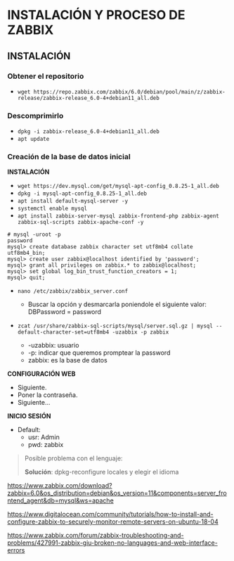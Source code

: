 # INSTALACIÓN Y PROCESO DE ZABBIX

## INSTALACIÓN

### Obtener el repositorio

- `wget https://repo.zabbix.com/zabbix/6.0/debian/pool/main/z/zabbix-release/zabbix-release_6.0-4+debian11_all.deb`

### Descomprimirlo

- `dpkg -i zabbix-release_6.0-4+debian11_all.deb`
- `apt update`

### Creación de la base de datos inicial

**INSTALACIÓN**

- `wget https://dev.mysql.com/get/mysql-apt-config_0.8.25-1_all.deb`
- `dpkg -i mysql-apt-config_0.8.25-1_all.deb`
- `apt install default-mysql-server -y`
- `systemctl enable mysql`
- `apt install zabbix-server-mysql zabbix-frontend-php zabbix-agent zabbix-sql-scripts zabbix-apache-conf -y`

```mysql
# mysql -uroot -p
password
mysql> create database zabbix character set utf8mb4 collate utf8mb4_bin;
mysql> create user zabbix@localhost identified by 'password';
mysql> grant all privileges on zabbix.* to zabbix@localhost;
mysql> set global log_bin_trust_function_creators = 1;
mysql> quit; 
```

- `nano /etc/zabbix/zabbix_server.conf`
  - Buscar la opción y desmarcarla poniendole el siguiente valor: DBPassword = password

- `zcat /usr/share/zabbix-sql-scripts/mysql/server.sql.gz | mysql --default-character-set=utf8mb4 -uzabbix -p zabbix`
  - -uzabbix: usuario
  - -p: indicar que queremos promptear la password
  - zabbix: es la base de datos

**CONFIGURACIÓN WEB**
- Siguiente.
- Poner la contraseña.
- Siguiente...

**INICIO SESIÓN**
- Default: 
  - usr: Admin
  - pwd: zabbix

> Posible problema con el lenguaje:
>  
>  **Solución**: dpkg-reconfigure locales y elegir el idioma

https://www.zabbix.com/download?zabbix=6.0&os_distribution=debian&os_version=11&components=server_frontend_agent&db=mysql&ws=apache

https://www.digitalocean.com/community/tutorials/how-to-install-and-configure-zabbix-to-securely-monitor-remote-servers-on-ubuntu-18-04

https://www.zabbix.com/forum/zabbix-troubleshooting-and-problems/427991-zabbix-giu-broken-no-languages-and-web-interface-errors
